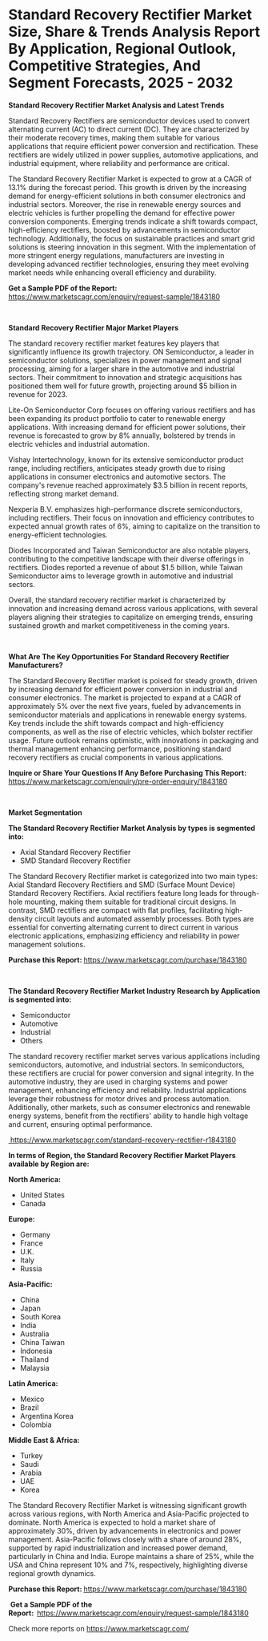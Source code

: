 <p><h1>Standard Recovery Rectifier Market Size, Share & Trends Analysis Report By Application, Regional Outlook, Competitive Strategies, And Segment Forecasts, 2025 - 2032</h1></p><p><strong>Standard Recovery Rectifier Market Analysis and Latest Trends</strong></p>
<p><p>Standard Recovery Rectifiers are semiconductor devices used to convert alternating current (AC) to direct current (DC). They are characterized by their moderate recovery times, making them suitable for various applications that require efficient power conversion and rectification. These rectifiers are widely utilized in power supplies, automotive applications, and industrial equipment, where reliability and performance are critical.</p><p>The Standard Recovery Rectifier Market is expected to grow at a CAGR of 13.1% during the forecast period. This growth is driven by the increasing demand for energy-efficient solutions in both consumer electronics and industrial sectors. Moreover, the rise in renewable energy sources and electric vehicles is further propelling the demand for effective power conversion components. Emerging trends indicate a shift towards compact, high-efficiency rectifiers, boosted by advancements in semiconductor technology. Additionally, the focus on sustainable practices and smart grid solutions is steering innovation in this segment. With the implementation of more stringent energy regulations, manufacturers are investing in developing advanced rectifier technologies, ensuring they meet evolving market needs while enhancing overall efficiency and durability.</p></p>
<p><strong>Get a Sample PDF of the Report:&nbsp;</strong> <a href="https://www.marketscagr.com/enquiry/request-sample/1843180?utm_campaign=3550&utm_medium=2&utm_source=Github&utm_content=ia&utm_term=06042025&utm_id=standard-recovery-rectifier">https://www.marketscagr.com/enquiry/request-sample/1843180</a></p>
<p>&nbsp;</p>
<p><strong>Standard Recovery Rectifier Major Market Players</strong></p>
<p><p>The standard recovery rectifier market features key players that significantly influence its growth trajectory. ON Semiconductor, a leader in semiconductor solutions, specializes in power management and signal processing, aiming for a larger share in the automotive and industrial sectors. Their commitment to innovation and strategic acquisitions has positioned them well for future growth, projecting around $5 billion in revenue for 2023.</p><p>Lite-On Semiconductor Corp focuses on offering various rectifiers and has been expanding its product portfolio to cater to renewable energy applications. With increasing demand for efficient power solutions, their revenue is forecasted to grow by 8% annually, bolstered by trends in electric vehicles and industrial automation.</p><p>Vishay Intertechnology, known for its extensive semiconductor product range, including rectifiers, anticipates steady growth due to rising applications in consumer electronics and automotive sectors. The company's revenue reached approximately $3.5 billion in recent reports, reflecting strong market demand.</p><p>Nexperia B.V. emphasizes high-performance discrete semiconductors, including rectifiers. Their focus on innovation and efficiency contributes to expected annual growth rates of 6%, aiming to capitalize on the transition to energy-efficient technologies.</p><p>Diodes Incorporated and Taiwan Semiconductor are also notable players, contributing to the competitive landscape with their diverse offerings in rectifiers. Diodes reported a revenue of about $1.5 billion, while Taiwan Semiconductor aims to leverage growth in automotive and industrial sectors.</p><p>Overall, the standard recovery rectifier market is characterized by innovation and increasing demand across various applications, with several players aligning their strategies to capitalize on emerging trends, ensuring sustained growth and market competitiveness in the coming years.</p></p>
<p>&nbsp;</p>
<p><strong>What Are The Key Opportunities For Standard Recovery Rectifier Manufacturers?</strong></p>
<p><p>The Standard Recovery Rectifier market is poised for steady growth, driven by increasing demand for efficient power conversion in industrial and consumer electronics. The market is projected to expand at a CAGR of approximately 5% over the next five years, fueled by advancements in semiconductor materials and applications in renewable energy systems. Key trends include the shift towards compact and high-efficiency components, as well as the rise of electric vehicles, which bolster rectifier usage. Future outlook remains optimistic, with innovations in packaging and thermal management enhancing performance, positioning standard recovery rectifiers as crucial components in various applications.</p></p>
<p><strong>Inquire or Share Your Questions If Any Before Purchasing This Report:</strong> <a href="https://www.marketscagr.com/enquiry/pre-order-enquiry/1843180?utm_campaign=3550&utm_medium=2&utm_source=Github&utm_content=ia&utm_term=06042025&utm_id=standard-recovery-rectifier">https://www.marketscagr.com/enquiry/pre-order-enquiry/1843180</a></p>
<p>&nbsp;</p>
<p><strong>Market Segmentation</strong></p>
<p><strong>The Standard Recovery Rectifier Market Analysis by types is segmented into:</strong></p>
<p><ul><li>Axial Standard Recovery Rectifier</li><li>SMD Standard Recovery Rectifier</li></ul></p>
<p><p>The Standard Recovery Rectifier market is categorized into two main types: Axial Standard Recovery Rectifiers and SMD (Surface Mount Device) Standard Recovery Rectifiers. Axial rectifiers feature long leads for through-hole mounting, making them suitable for traditional circuit designs. In contrast, SMD rectifiers are compact with flat profiles, facilitating high-density circuit layouts and automated assembly processes. Both types are essential for converting alternating current to direct current in various electronic applications, emphasizing efficiency and reliability in power management solutions.</p></p>
<p><strong>Purchase this Report:&nbsp;</strong><a href="https://www.marketscagr.com/purchase/1843180?utm_campaign=3550&utm_medium=2&utm_source=Github&utm_content=ia&utm_term=06042025&utm_id=standard-recovery-rectifier">https://www.marketscagr.com/purchase/1843180</a></p>
<p>&nbsp;</p>
<p><strong>The Standard Recovery Rectifier Market Industry Research by Application is segmented into:</strong></p>
<p><ul><li>Semiconductor</li><li>Automotive</li><li>Industrial</li><li>Others</li></ul></p>
<p><p>The standard recovery rectifier market serves various applications including semiconductors, automotive, and industrial sectors. In semiconductors, these rectifiers are crucial for power conversion and signal integrity. In the automotive industry, they are used in charging systems and power management, enhancing efficiency and reliability. Industrial applications leverage their robustness for motor drives and process automation. Additionally, other markets, such as consumer electronics and renewable energy systems, benefit from the rectifiers' ability to handle high voltage and current, ensuring optimal performance.</p></p>
<p><a href="https://www.marketscagr.com/standard-recovery-rectifier-r1843180?utm_campaign=3550&utm_medium=2&utm_source=Github&utm_content=ia&utm_term=06042025&utm_id=standard-recovery-rectifier">&nbsp;https://www.marketscagr.com/standard-recovery-rectifier-r1843180</a></p>
<p><strong>In terms of Region, the Standard Recovery Rectifier Market Players available by Region are:</strong></p>
<p>
    <p> <strong> North America: </strong>
        <ul>
            <li>United States</li>
            <li>Canada</li>
        </ul>
        </p> 
    <p> <strong> Europe: </strong>
        <ul>
            <li>Germany</li>
            <li>France</li>
            <li>U.K.</li>
            <li>Italy</li>
            <li>Russia</li>
        </ul>
        </p> 
    <p> <strong> Asia-Pacific: </strong>
        <ul>
            <li>China</li>
            <li>Japan</li>
            <li>South Korea</li>
            <li>India</li>
            <li>Australia</li>
            <li>China Taiwan</li>
            <li>Indonesia</li>
            <li>Thailand</li>
            <li>Malaysia</li>
        </ul>
        </p> 
    <p> <strong> Latin America: </strong>
        <ul>
            <li>Mexico</li>
            <li>Brazil</li>
            <li>Argentina Korea</li>
            <li>Colombia</li>
        </ul>
        </p> 
    <p> <strong> Middle East & Africa: </strong>
        <ul>
            <li>Turkey</li>
            <li>Saudi</li>
            <li>Arabia</li>
            <li>UAE</li>
            <li>Korea</li>
        </ul>
    </p>
    </p>
<p><p>The Standard Recovery Rectifier Market is witnessing significant growth across various regions, with North America and Asia-Pacific projected to dominate. North America is expected to hold a market share of approximately 30%, driven by advancements in electronics and power management. Asia-Pacific follows closely with a share of around 28%, supported by rapid industrialization and increased power demand, particularly in China and India. Europe maintains a share of 25%, while the USA and China represent 10% and 7%, respectively, highlighting diverse regional growth dynamics.</p></p>
<p><strong>Purchase this Report: </strong><a href="https://www.marketscagr.com/purchase/1843180?utm_campaign=3550&utm_medium=2&utm_source=Github&utm_content=ia&utm_term=06042025&utm_id=standard-recovery-rectifier">https://www.marketscagr.com/purchase/1843180</a></p>
<p>&nbsp;<strong>Get a Sample PDF of the Report:&nbsp;&nbsp;</strong><a href="https://www.marketscagr.com/enquiry/request-sample/1843180?utm_campaign=3550&utm_medium=2&utm_source=Github&utm_content=ia&utm_term=06042025&utm_id=standard-recovery-rectifier">https://www.marketscagr.com/enquiry/request-sample/1843180</a></p>
<p><strong></strong></p>
<p>Check more reports on <a href="https://www.marketscagr.com/?utm_campaign=3550&utm_medium=2&utm_source=Github&utm_content=ia&utm_term=06042025&utm_id=standard-recovery-rectifier">https://www.marketscagr.com/</a></p>